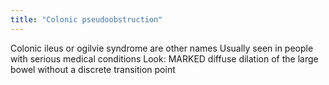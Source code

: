 ```yaml
---
title: "Colonic pseudoobstruction"
---
```

Colonic ileus or ogilvie syndrome are other names
Usually seen in people with serious medical conditions
Look: MARKED diffuse dilation of the large bowel without a discrete transition point

